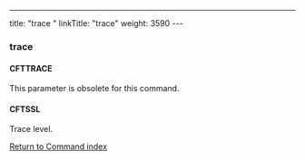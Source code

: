 ---
title: "trace "
linkTitle: "trace"
weight: 3590
---<span id="trace"></span>

### trace

#### CFTTRACE

This parameter is obsolete for this command.

#### CFTSSL

Trace level.

[Return to Command index](../../)
